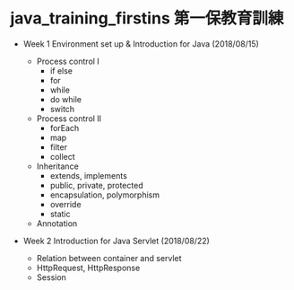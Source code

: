 # java_training_firstins 第一保教育訓練
- Week 1 Environment set up & Introduction for Java (2018/08/15)
  - Process control I
    - if else
    - for
    - while
    - do while
    - switch
  - Process control II
    - forEach
    - map
    - filter
    - collect
  - Inheritance
    - extends, implements
    - public, private, protected
    - encapsulation, polymorphism
    - override
    - static
  - Annotation  

- Week 2 Introduction for Java Servlet (2018/08/22)
  - Relation between container and servlet
  - HttpRequest, HttpResponse
  - Session
  
